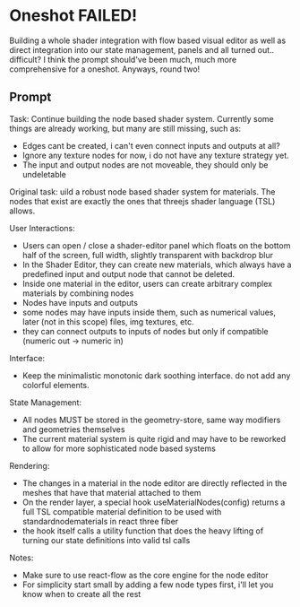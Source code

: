 # Oneshot FAILED!
Building a whole shader integration with flow based visual editor as well as direct integration into our state management, panels and all turned out.. difficult? I think the prompt should've been much, much more comprehensive for a oneshot. Anyways, round two!

## Prompt
Task: Continue building the node based shader system. Currently some things are already working, but many are still missing, such as:
- Edges cant be created, i can't even connect inputs and outputs at all?
- Ignore any texture nodes for now, i do not have any texture strategy yet.
- The input and output nodes are not moveable, they should only be undeletable

Original task:
uild a robust node based shader system for materials. The nodes that exist are exactly the ones that threejs shader language (TSL) allows.

User Interactions:
 - Users can open / close a shader-editor panel which floats on the bottom half of the screen, full width, slightly transparent with backdrop blur
 - In the Shader Editor, they can create new materials, which always have a predefined input and output node that cannot be deleted.
 - Inside one material in the editor, users can create arbitrary complex materials by combining nodes
 - Nodes have inputs and outputs
 - some nodes may have inputs inside them, such as numerical values, later (not in this scope) files, img textures, etc.
 - they can connect outputs to inputs of nodes but only if compatible (numeric out -> numeric in)

Interface:
 - Keep the minimalistic monotonic dark soothing interface. do not add any colorful elements.

State Management:
 - All nodes MUST be stored in the geometry-store, same way modifiers and geometries themselves
 - The current material system is quite rigid and may have to be reworked to allow for more sophisticated node based systems

Rendering:
 - The changes in a material in the node editor are directly reflected in the meshes that have that material attached to them
 - On the render layer, a special hook useMaterialNodes(config) returns a full TSL compatible material definition to be used with standardnodematerials in react three fiber
 - the hook itself calls a utility function that does the heavy lifting of turning our state definitions into valid tsl calls

 Notes:
  - Make sure to use react-flow as the core engine for the node editor
  - For simplicity start small by adding a few node types first, i'll let you know when to create all the rest



